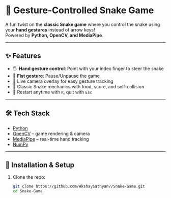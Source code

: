# 🐍 Gesture-Controlled Snake Game

A fun twist on the **classic Snake game** where you control the snake using your **hand gestures** instead of arrow keys!  
Powered by **Python, OpenCV, and MediaPipe**.

---

## ✨ Features
- 🖐️ **Hand gesture control**: Point with your index finger to steer the snake  
- 👊 **Fist gesture**: Pause/Unpause the game  
- 🎥 Live camera overlay for easy gesture tracking  
- 🍎 Classic Snake mechanics with food, score, and self-collision  
- 🔄 Restart anytime with `R`, quit with `Esc`  

---

## 🛠️ Tech Stack
- [Python](https://www.python.org/)  
- [OpenCV](https://opencv.org/) – game rendering & camera  
- [MediaPipe](https://developers.google.com/mediapipe) – real-time hand tracking  
- [NumPy](https://numpy.org/)  

---

## 🚀 Installation & Setup

1. Clone the repo:
   ```bash
   git clone https://github.com/AkshaySathyan7/Snake-Game.git
   cd Snake-Game

